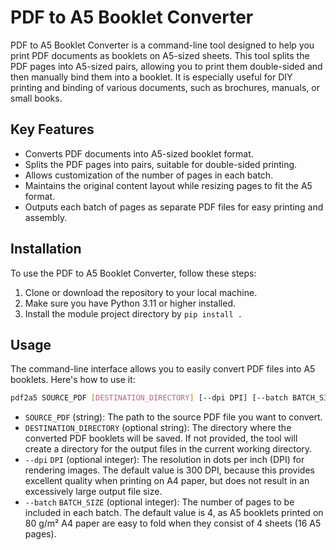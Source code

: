 # PDF to A5 Booklet Converter

PDF to A5 Booklet Converter is a command-line tool designed to help you print PDF documents as booklets on A5-sized sheets. This tool splits the PDF pages into A5-sized pairs, allowing you to print them double-sided and then manually bind them into a booklet. It is especially useful for DIY printing and binding of various documents, such as brochures, manuals, or small books.

## Key Features

- Converts PDF documents into A5-sized booklet format.
- Splits the PDF pages into pairs, suitable for double-sided printing.
- Allows customization of the number of pages in each batch.
- Maintains the original content layout while resizing pages to fit the A5 format.
- Outputs each batch of pages as separate PDF files for easy printing and assembly.

## Installation

To use the PDF to A5 Booklet Converter, follow these steps:

1. Clone or download the repository to your local machine.
2. Make sure you have Python 3.11 or higher installed.
3. Install the module project directory by `pip install .`

## Usage

The command-line interface allows you to easily convert PDF files into A5 booklets. Here's how to use it:

```bash
pdf2a5 SOURCE_PDF [DESTINATION_DIRECTORY] [--dpi DPI] [--batch BATCH_SIZE]
```

- `SOURCE_PDF` (string): The path to the source PDF file you want to convert.
- `DESTINATION_DIRECTORY` (optional string): The directory where the converted PDF booklets will be saved. If not provided, the tool will create a directory for the output files in the current working directory.
- `--dpi` `DPI` (optional integer): The resolution in dots per inch (DPI) for rendering images. The default value is 300 DPI, because this provides excellent quality when printing on A4 paper, but does not result in an excessively large output file size.
- `--batch` `BATCH_SIZE` (optional integer): The number of pages to be included in each batch. The default value is 4, as A5 booklets printed on 80 g/m² A4 paper are easy to fold when they consist of 4 sheets (16 A5 pages).
